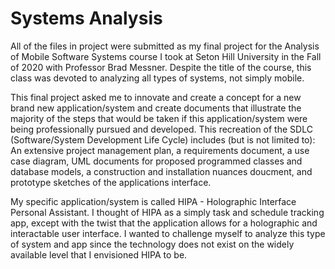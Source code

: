 # Systems Analysis
All of the files in project were submitted as my final project for the Analysis of Mobile Software Systems course I took at Seton Hill University in the Fall of 2020 with Professor Brad Messner. Despite the title of the course, this class was devoted to analyzing all types of systems, not simply mobile.

This final project asked me to innovate and create a concept for a new brand new application/system and create documents that illustrate the majority of the steps that would be taken if this application/system were being professionally pursued and developed. This recreation of the SDLC (Software/System Development Life Cycle) includes (but is not limited to): An extensive project management plan, a requirements document, a use case diagram, UML documents for proposed programmed classes and database models, a construction and installation nuances doucment, and prototype sketches of the applications interface.

My specific application/system is called HIPA - Holographic Interface Personal Assistant. I thought of HIPA as a simply task and schedule tracking app, except with the twist that the application allows for a holographic and interactable user interface. I wanted to challenge myself to analyze this type of system and app since the technology does not exist on the widely available level that I envisioned HIPA to be.
